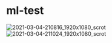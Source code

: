 # ml-test
![2021-03-04-210816_1920x1080_scrot](https://user-images.githubusercontent.com/444888/110067034-058d9880-7d30-11eb-9fe6-80a194b4b5f7.png)
![2021-03-04-211024_1920x1080_scrot](https://user-images.githubusercontent.com/444888/110067040-0b837980-7d30-11eb-8ac4-872424e8bc7f.png)
